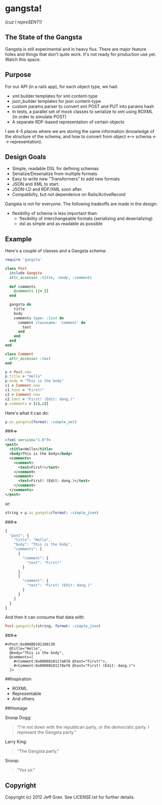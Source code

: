 # gangsta!
*(cuz I repreSENT!)*

## The State of the Gangsta

Gangsta is still experimental and in heavy flux. There are major feature holes and things that don't quite work. It's not ready for production use yet. Watch this space.

## Purpose

For our API (in a rails app), for each object type, we had:
* xml builder templates for xml content-type
* json_builder templates for json content-type
* custom params parser to convert xml POST and PUT into params hash
* In tests, a parallel set of mock classes to serialize to xml using ROXML (in order to simulate POST)
* A separate RDF-based representation of certain objects

I see 4-5 places where we are storing the same information (knowledge of the structure of the schema, and how to convert from object <--> schema <--> representation).


## Design Goals
* Simple, readable DSL for defining schemas
* Serialize/Deserialize from multiple formats
* Easy to write new "Transformers" to add new formats
* JSON and XML to start.
* JSON-LD and RDF/XML soon after.
* Compatibilty, but not dependence on Rails/ActiveRecord

Gangsta is not for everyone. The following tradeoffs are made in the design:

* flexibility of schema is less important than:
  * flexibility of interchangeable formats (serializing and deserializing)
  * dsl as simple and as readable as possible

## Example

Here's a couple of classes and a Gangsta schema:

```ruby
require 'gangsta'

class Post
  include Gangsta
  attr_accessor :title, :body, :comments
  
  def comments
    @comments ||= []
  end

  gangsta do
    title
    body
    comments type: :list do
      comment classname: 'Comment' do
        text
      end
    end
  end
end

class Comment
  attr_accessor :text
end

p = Post.new
p.title = "Hello"
p.body = "This is the body"
c1 = Comment.new
c1.text = "First!"
c2 = Comment.new
c2.text = "First! (Edit: dang.)"
p.comments = [c1,c2]
```

Here's what it can do:

```ruby
p.as_gangsta(format: :simple_xml)
```

###=>

```xml
<?xml version="1.0"?>
<post>
  <title>Hello</title>
  <body>This is the body</body>
  <comments>
    <comment>
      <text>First!</text>
    </comment>
    <comment>
      <text>First! (Edit: dang.)</text>
    </comment>
  </comments>
</post>
```

or:


```ruby
string = p.as_gangsta(format: :simple_json)
```

###=>

```javascript
{
  "post": {
    "title": "Hello",
    "body": "This is the body",
    "comments": [
      {
        "comment": {
          "text": "First!"
        }
      },
      {
        "comment": {
          "text": "First! (Edit: dang.)"
        }
      }
    ]
  }
}
```

And then it can consume that data with:

```ruby
Post.gangstify(string, format: :simple_json)
```

###=>

    #<Post:0x00000101180130 
      @title="Hello", 
      @body="This is the body", 
      @comments=[
        #<Comment:0x0000010117a078 @text="First!">, 
        #<Comment:0x00000101178ef8 @text="First! (Edit: dang.)">
      ]>


##Inspiration

* ROXML
* Representable
* And others

##Homage

Snoop Dogg: 

> "I'm not down with the republican party, or the democratic party. I represent the Gangsta party."

Larry King: 

> "The Gangsta party."

Snoop: 

> "Yes sir."



## Copyright

Copyright (c) 2012 Jeff Gran. See LICENSE.txt for
further details.

